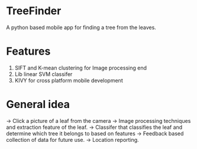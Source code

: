 TreeFinder
==========

A python based mobile app for finding a tree from the leaves.

Features
========
1. SIFT and K-mean clustering for Image processing end 
2. Lib linear SVM classifer
3. KIVY for cross platform mobile development 

General idea
============
-> Click a picture of a leaf from the camera 
-> Image processing techniques and extraction feature of the leaf.
-> Classifer that classifies the leaf and determine which tree it belongs to based on features 
-> Feedback based collection of data for future use.
-> Location reporting.


